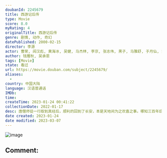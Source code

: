 ```yaml
---
doubanId: 2245679
title: 西游记后传
type: Movie
score: 8.0
myRating: 4
originalTitle: 西游记后传
genre: 剧情, 动作, 奇幻
datePublished: 2000-02-15
director: 李源
actor: 曹荣, 闾汉彪, 黄海冰, 吴健, 马杰林, 李京, 张志伟, 黑子, 马雅舒, 于月仙, 涓子, 于震, 邱悦, 傅羽嘉, 崔岱, 单联丽, 党同义, 郝一平, 曲敬国, 蒋瑞征, 拓娜娜
author: 钱雁秋, 吴承恩
tags: [Movie]
state: 看过
url: https://movie.douban.com/subject/2245679/
aliases:
  - 
country: 中国大陆
language: 汉语普通话
IMDb: 
time: 
createTime: 2023-01-24 00:41:22
collectionDate: 2022-01-17
desc: 唐僧师徒一行取到真经后，顺利的回到了长安，本是天地间为之欢喜之事。哪知三百年后，佛祖圆寂之时，天地突生异变。魔教教头无天（黑子饰）突然降临到现场，占领要地灵山，自封为“无天佛祖”。且告知众妖：33年...
date created: 2023-01-24
date modified: 2023-03-07
---
```


![image](p2352750200.jpg)

Comment:
---
